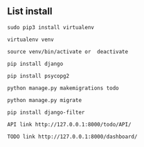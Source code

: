 <dl>
	<dt><H2>List install</H2></dt>
</dl>


```sudo pip3 install virtualenv```


```virtualenv venv```


```source venv/bin/activate or  deactivate```


```pip install django```


```pip install psycopg2```


```python manage.py makemigrations todo```


```python manage.py migrate```


```pip install django-filter```


```API link http://127.0.0.1:8000/todo/API/```


```TODO link http://127.0.0.1:8000/dashboard/```